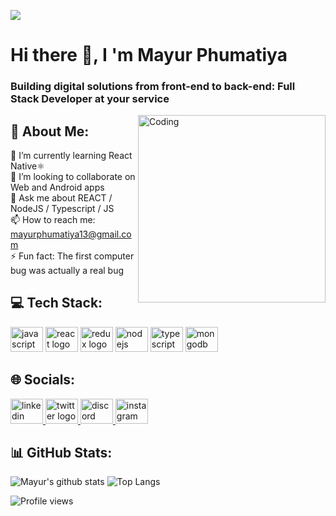 ![](https://media.discordapp.net/attachments/1055034290360029214/1084436681668706314/WhatsApp_Image_2023-01-13_at_17.32.30.jpeg?width=1440&height=360)

# Hi there 👋, I 'm Mayur Phumatiya

### Building digital solutions from front-end to back-end: Full Stack Developer at your service

<img align="right" alt="Coding" width="300" src="https://media.tenor.com/scJmHcoziLYAAAAj/kelvin-working-from-home.gif">

## 💫 About Me:
🌱 I’m currently learning React Native⚛️<br>👯 I’m looking to collaborate on Web and Android apps<br>💬 Ask me about REACT / NodeJS / Typescript / JS<br>📫 How to reach me: mayurphumatiya13@gmail.com<br>⚡ Fun fact: The first computer bug was actually a real bug


## 💻 Tech Stack:
<div align="left">
  <img src="https://cdn.jsdelivr.net/gh/devicons/devicon/icons/javascript/javascript-original.svg" height="40" width="52" alt="javascript logo"  />
  <img src="https://cdn.jsdelivr.net/gh/devicons/devicon/icons/react/react-original.svg" height="40" width="52" alt="react logo"  />
  <img src="https://cdn.jsdelivr.net/gh/devicons/devicon/icons/redux/redux-original.svg" height="40" width="52" alt="redux logo"  />
  <img src="https://cdn.jsdelivr.net/gh/devicons/devicon/icons/nodejs/nodejs-original.svg" height="40" width="52" alt="nodejs logo"  />
  <img src="https://cdn.jsdelivr.net/gh/devicons/devicon/icons/typescript/typescript-original.svg" height="40" width="52" alt="typescript logo"  />
  <img src="https://cdn.jsdelivr.net/gh/devicons/devicon/icons/mongodb/mongodb-original.svg" height="40" width="52" alt="mongodb logo"  />
</div>

###

## 🌐 Socials:
<div align="left">
  <a href="https://www.linkedin.com/in/mayur-phumatiya-627401227/" target="_blank">
    <img src="https://raw.githubusercontent.com/maurodesouza/profile-readme-generator/master/src/assets/icons/social/linkedin/default.svg" width="52" height="40" alt="linkedin logo"  />
  </a>
  <a href="https://twitter.com/phumatiya_mayur" target="_blank">
    <img src="https://raw.githubusercontent.com/maurodesouza/profile-readme-generator/master/src/assets/icons/social/twitter/default.svg" width="52" height="40" alt="twitter logo"  />
  </a>
  <a href="https://discord.gg/TWbgvUsm" target="_blank">
    <img src="https://raw.githubusercontent.com/maurodesouza/profile-readme-generator/master/src/assets/icons/social/discord/default.svg" width="52" height="40" alt="discord logo"  />
  </a>
  <a href="https://www.instagram.com/mayurphumatiya/" target="_blank">
    <img src="https://raw.githubusercontent.com/maurodesouza/profile-readme-generator/master/src/assets/icons/social/instagram/default.svg" width="52" height="40" alt="instagram logo"  />
  </a>
</div>

###

## 📊 GitHub Stats:
![Mayur's github stats](https://github-readme-stats.vercel.app/api?username=mayurphumatiya&theme=tokyonight&show_icons=true&hide=["issues"])
![Top Langs](https://github-readme-stats.vercel.app/api/top-langs/?username=mayurphumatiya&theme=tokyonight&layout=compact)

![Profile views](https://gpvc.arturio.dev/mayurphumatiya)  
